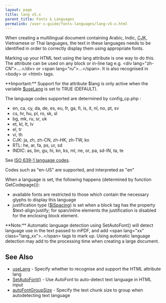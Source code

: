 ```yaml
---
layout: page
title: lang v5.x
parent_title: Fonts & Languages
permalink: /user-s-guide/fonts-languages/lang-v5-x.html
---
```


<div id="bpmbook" class="bpmbook" style="direction:ltr;">
<div class="topic_user_field">
<div id="U0">
<p>When creating a multilingual document containing Arabic, Indic, <acronym title="Chinese-Japanese-Korean languages">CJK</acronym>, Vietnamese or Thai languages, the text in these languages needs to be identified in order to correctly display them using appropriate fonts.</p>
<p>Marking up your HTML text using the lang attribute is one way to do this. The attribute can be used on any block or in-line tag e.g. &lt;div lang="zh-CN"&gt;....&lt;/div&gt; or &lt;span lang="ru"&gt;...&lt;/span&gt;. It is also recognised in &lt;body&gt; or &lt;html&gt; tags.</p>
<p class="manual_block">**Important:** Support for the attribute <span class="parameter">$lang</span> is only active when the variable <a href="/reference/mpdf-variables/uselang.html">$useLang</a> is set to <span class="smallblock">TRUE</span> (<span class="smallblock">DEFAULT</span>).</p>
<p>The language codes supported are determined by <span class="filename">config_cp.php</span> :</p>
<ul>
<li>en, ca, cy, da, de, es, eu, fr, ga, fi, is, it, nl, no, pt, sv</li>
<li>cs, hr, hu, pl, ro, sk, sl</li>
<li>bg, mk, ru, sr, uk</li>
<li>et, kl, lt, lv</li>
<li>el, tr</li>
<li>vi, th</li>
<li>CJK: ja, zh, zh-CN, zh-HK, zh-TW, ko</li>
<li>RTL: he, ar, fa, ps, ur, sd</li>
<li>INDIC: as, bn, gu, hi, kn, ks, ml, ne, or, pa, sd-IN, ta, te</li>
</ul>
<p>See <a href="/reference/codepages-glyphs/iso-639-1-language-codes.html">ISO 639-1 language codes</a>.</p>
<p>Codes such as "en-US" are supported, and interpreted as "en"</p>
<p>When a language is set, the following happens (determined by function <span class="function">GetCodepage()</span>):</p>
<ul>
<li>available fonts are restricted to those which contain the necessary glyphs to display this language</li>
<li>justification type (<a href="index9a03.html?tid=203">$jSpacing</a>) is set when a block tag has the property <span class="parameter">$text-align:justify</span>; for span/inline elements the justification is disabled for the enclosing block element.</li>
</ul>
<p class="manual_block">**Note:** Automatic language detection using <span class="function">SetAutoFont()</span> will detect language use in the text passed to mPDF, and add <span class="filename">&lt;span lang="xx" class="lang_xx"&gt;..&lt;/span&gt;</span> tags to mark up. Using automatic language detection may add to the processing time when creating a large document.</p>
<h2>See Also</h2>
<ul>
<li class="manual_boxlist"><a href="/reference/mpdf-variables/uselang.html">useLang</a> - Specify whether to recognise and support the HTML attribute lang</li>
<li class="manual_boxlist"><a href="/reference/mpdf-functions/setautofont.html">SetAutoFont()</a> - Use AutoFont to auto-detect text language in HTML input</li>
<li class="manual_boxlist"><a href="/reference/mpdf-variables/autofontgroupsize.html">autoFontGroupSize</a> - Specify the text chunk size to group when autodetecting text language</li>
</ul>
</div>
</div>

